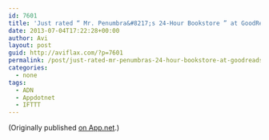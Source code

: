 ```yaml
---
id: 7601
title: 'Just rated “ Mr. Penumbra&#8217;s 24-Hour Bookstore ” at GoodReads: http://www.goodreads.com/review/show/632562533 3 stars'
date: 2013-07-04T17:22:28+00:00
author: Avi
layout: post
guid: http://aviflax.com/?p=7601
permalink: /post/just-rated-mr-penumbras-24-hour-bookstore-at-goodreads-httpwww-goodreads-comreviewshow632562533-3-stars/
categories:
  - none
tags:
  - ADN
  - Appdotnet
  - IFTTT
---
```

(Originally published [on App.net](http://alpha.app.net/aviflax/post/7369586).)